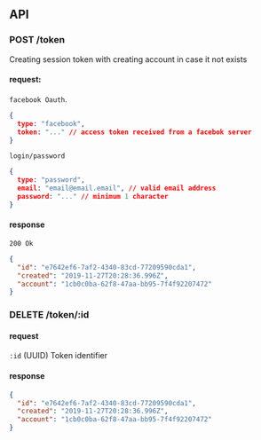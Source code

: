 ## API

### POST /token
Creating session token with creating account in case it not exists

#### request:
`facebook Oauth`.
```json
{
  type: "facebook",
  token: "..." // access token received from a facebok server
}
```
`login/password`
```json
{
  type: "password", 
  email: "email@email.email", // valid email address
  password: "..." // minimum 1 character 
}
```
#### response
`200 Ok`
```json
{
  "id": "e7642ef6-7af2-4340-83cd-77209590cda1",
  "created": "2019-11-27T20:28:36.996Z",
  "account": "1cb0c0ba-62f8-47aa-bb95-7f4f92207472"
}
```

### DELETE /token/:id
#### request
`:id` (UUID) Token identifier
#### response
```json
{
  "id": "e7642ef6-7af2-4340-83cd-77209590cda1",
  "created": "2019-11-27T20:28:36.996Z",
  "account": "1cb0c0ba-62f8-47aa-bb95-7f4f92207472"
}
```